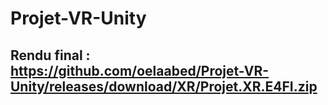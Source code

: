# Projet-VR-Unity
## Rendu final : https://github.com/oelaabed/Projet-VR-Unity/releases/download/XR/Projet.XR.E4FI.zip

